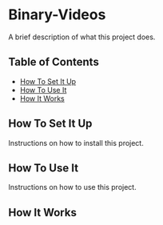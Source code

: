 # Binary-Videos

A brief description of what this project does.

## Table of Contents

- [How To Set It Up](#how-to-set-it-up)
- [How To Use It](#how-to-use-it)
- [How It Works](#how-it-works)

## How To Set It Up

Instructions on how to install this project.

## How To Use It

Instructions on how to use this project.

## How It Works
